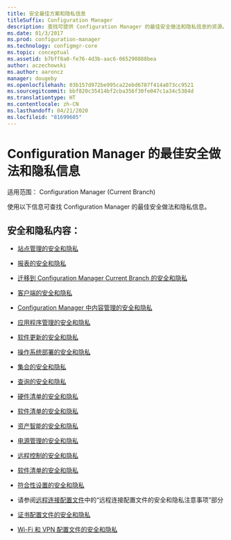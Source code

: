 ```yaml
---
title: 安全最佳方案和隐私信息
titleSuffix: Configuration Manager
description: 查找可提供 Configuration Manager 的最佳安全做法和隐私信息的资源。
ms.date: 01/3/2017
ms.prod: configuration-manager
ms.technology: configmgr-core
ms.topic: conceptual
ms.assetid: b7bff8a0-fe76-4d3b-aac6-065290888bea
author: aczechowski
ms.author: aaroncz
manager: dougeby
ms.openlocfilehash: 03b157d972be995ca22ebd6787f414a073cc9521
ms.sourcegitcommit: bbf820c35414bf2cba356f30fe047c1a34c5384d
ms.translationtype: HT
ms.contentlocale: zh-CN
ms.lasthandoff: 04/21/2020
ms.locfileid: "81699605"
---
```

# <a name="security-best-practices-and-privacy-information-for-configuration-manager"></a>Configuration Manager 的最佳安全做法和隐私信息

适用范围：  Configuration Manager (Current Branch)

使用以下信息可查找 Configuration Manager 的最佳安全做法和隐私信息。  

## <a name="security-and-privacy-content"></a>安全和隐私内容：  

-   [站点管理的安全和隐私](../../../core/plan-design/hierarchy/security-and-privacy-for-site-administration.md)  

-   [报表的安全和隐私](../../../core/servers/manage/planning-for-reporting.md#security-and-privacy)  

-   [迁移到 Configuration Manager Current Branch 的安全和隐私](../../../core/migration/security-and-privacy-for-migration.md)  

-   [客户端的安全和隐私](../../../core/clients/deploy/plan/security-and-privacy-for-clients.md)  

-   [Configuration Manager 中内容管理的安全和隐私](../../../core/plan-design/hierarchy/security-and-privacy-for-content-management.md)  

-   [应用程序管理的安全和隐私](../../../apps/plan-design/security-and-privacy-for-application-management.md)  

-   [软件更新的安全和隐私](../../../sum/plan-design/security-and-privacy-for-software-updates.md)  

-   [操作系统部署的安全和隐私](../../../osd/plan-design/security-and-privacy-for-operating-system-deployment.md)  

-   [集合的安全和隐私](../../../core/clients/manage/collections/security-and-privacy-for-collections.md)  

-   [查询的安全和隐私](../../../core/servers/manage/security-and-privacy-for-queries.md)  

-   [硬件清单的安全和隐私](../../../core/clients/manage/inventory/security-and-privacy-for-hardware-inventory.md)  

-   [软件清单的安全和隐私](../../../core/clients/manage/inventory/security-and-privacy-for-software-inventory.md)  

-   [资产智能的安全和隐私](../../../core/clients/manage/asset-intelligence/security-and-privacy-for-asset-intelligence.md)  

-   [电源管理的安全和隐私](../../../core/clients/manage/power/security-and-privacy-for-power-management.md)  

-   [远程控制的安全和隐私](../../../core/clients/manage/remote-control/security-and-privacy-for-remote-control.md)  

-   [软件清单的安全和隐私](../../../core/clients/manage/inventory/security-and-privacy-for-software-inventory.md)  

-   [符合性设置的安全和隐私](../../../compliance/plan-design/security-and-privacy-for-compliance-settings.md)  

-   请参阅[远程连接配置文件](../../../compliance/deploy-use/create-remote-connection-profiles.md)中的“远程连接配置文件的安全和隐私注意事项”部分   

-   [证书配置文件的安全和隐私](../../../protect/plan-design/security-and-privacy-for-certificate-profiles.md)  

-   [Wi-Fi 和 VPN 配置文件的安全和隐私](../../../protect/plan-design/security-and-privacy-for-wifi-vpn-profiles.md)  
